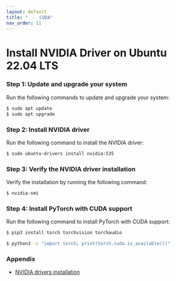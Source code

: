 ```yaml
---
layout: default
title: "　-　CUDA"
nav_order: 11
---
```


# Install NVIDIA Driver on Ubuntu 22.04 LTS

### Step 1: Update and upgrade your system
Run the following commands to update and upgrade your system:

```bash
$ sudo apt update
$ sudo apt upgrade
```

### Step 2: Install NVIDIA driver
Run the following command to install the NVIDIA driver:

```bash
$ sudo ubuntu-drivers install nvidia:535
```

### Step 3: Verify the NVIDIA driver installation
Verify the installation by running the following command:

```bash
$ nvidia-smi
```

### Step 4: Install PyTorch with CUDA support
Run the following command to install PyTorch with CUDA support:

```bash
$ pip3 install torch torchvision torchaudio

$ python3 -c "import torch; print(torch.cuda.is_available())"
```

### Appendix
* [NVIDIA drivers installation](https://ubuntu.com/server/docs/nvidia-drivers-installation)


